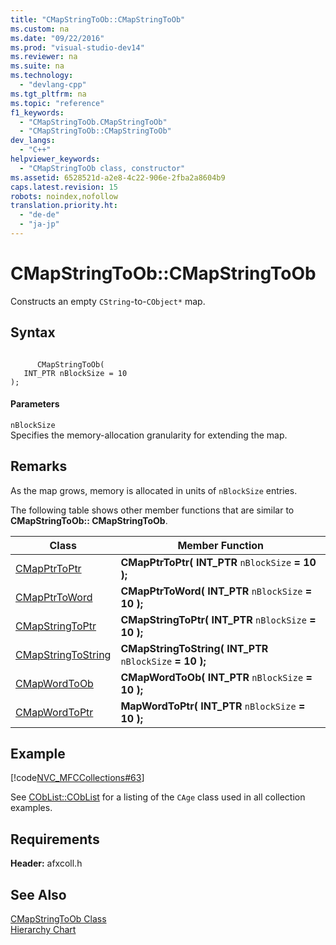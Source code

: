 ```yaml
---
title: "CMapStringToOb::CMapStringToOb"
ms.custom: na
ms.date: "09/22/2016"
ms.prod: "visual-studio-dev14"
ms.reviewer: na
ms.suite: na
ms.technology: 
  - "devlang-cpp"
ms.tgt_pltfrm: na
ms.topic: "reference"
f1_keywords: 
  - "CMapStringToOb.CMapStringToOb"
  - "CMapStringToOb::CMapStringToOb"
dev_langs: 
  - "C++"
helpviewer_keywords: 
  - "CMapStringToOb class, constructor"
ms.assetid: 6528521d-a2e8-4c22-906e-2fba2a8604b9
caps.latest.revision: 15
robots: noindex,nofollow
translation.priority.ht: 
  - "de-de"
  - "ja-jp"
---
```

# CMapStringToOb::CMapStringToOb
Constructs an empty `CString`-to-`CObject*` map.  
  
## Syntax  
  
```  
  
      CMapStringToOb(  
   INT_PTR nBlockSize = 10   
);  
```  
  
#### Parameters  
 `nBlockSize`  
 Specifies the memory-allocation granularity for extending the map.  
  
## Remarks  
 As the map grows, memory is allocated in units of `nBlockSize` entries.  
  
 The following table shows other member functions that are similar to **CMapStringToOb:: CMapStringToOb**.  
  
|Class|Member Function|  
|-----------|---------------------|  
|[CMapPtrToPtr](../vs140/cmapptrtoptr-class.md)|**CMapPtrToPtr( INT_PTR**  `nBlockSize`  **= 10 );**|  
|[CMapPtrToWord](../vs140/cmapptrtoword-class.md)|**CMapPtrToWord( INT_PTR**  `nBlockSize`  **= 10 );**|  
|[CMapStringToPtr](../vs140/cmapstringtoptr-class.md)|**CMapStringToPtr( INT_PTR**  `nBlockSize`  **= 10 );**|  
|[CMapStringToString](../vs140/cmapstringtostring-class.md)|**CMapStringToString( INT_PTR**  `nBlockSize`  **= 10 );**|  
|[CMapWordToOb](../vs140/cmapwordtoob-class.md)|**CMapWordToOb( INT_PTR**  `nBlockSize`  **= 10 );**|  
|[CMapWordToPtr](../vs140/cmapwordtoptr-class.md)|**MapWordToPtr( INT_PTR**  `nBlockSize`  **= 10 );**|  
  
## Example  
 [!code[NVC_MFCCollections#63](../vs140/codesnippet/CPP/cmapstringtoob--cmapstringtoob_1.cpp)]  
  
 See [CObList::CObList](../vs140/coblist--coblist.md) for a listing of the `CAge` class used in all collection examples.  
  
## Requirements  
 **Header:** afxcoll.h  
  
## See Also  
 [CMapStringToOb Class](../vs140/cmapstringtoob-class.md)   
 [Hierarchy Chart](../vs140/hierarchy-chart.md)